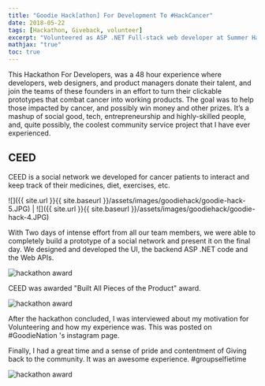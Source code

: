 ```yaml
---
title: "Goodie Hack[athon] For Development To #HackCancer"
date: 2018-05-22
tags: [Hackathon, Giveback, volunteer]
excerpt: "Volunteered as ASP .NET Full-stack web developer at Summer Hackathon by Goodie Nation to address the current health disparities, especially to help Cancer patients." 
mathjax: "true"
toc: true
---
```


This Hackathon For Developers, was a 48 hour experience where developers, web designers, and product managers donate their talent, and join the teams of these founders in an effort to turn their clickable prototypes that combat cancer into working products. The goal was to help those impacted by cancer, and possibly win money and other prizes. It’s a mashup of social good, tech, entrepreneurship and highly-skilled people, and, quite possibly, the coolest community service project that I have ever experienced.

## CEED

CEED is a social network we developed for cancer patients to interact and keep track of their medicines, diet, exercises, etc.

![]({{ site.url }}{{ site.baseurl }}/assets/images/goodiehack/goodie-hack-5.JPG)  |  ![]({{ site.url }}{{ site.baseurl }}/assets/images/goodiehack/goodie-hack-4.JPG)

With Two days of intense effort from all our team members, we were able to completely build a prototype of a social network and present it on the final day. We designed and developed the UI, the backend ASP .NET code and the Web APIs. 

 <img src="{{ site.url }}{{ site.baseurl }}/assets/images/goodiehack/goodie-hack-2.JPG" alt="hackathon award"/>

CEED was awarded "Built All Pieces of the Product" award.

 <img src="{{ site.url }}{{ site.baseurl }}/assets/images/goodiehack/goodie-hack-3.JPG" alt="hackathon award"/>

After the hackathon concluded, I was interviewed about my motivation for Volunteering and how my experience was. This was posted on #GoodieNation 's instagram page.

Finally, I had a great time and a sense of pride and contentment of Giving back to the community. It was an awesome experience. #groupselfietime

<img src="{{ site.url }}{{ site.baseurl }}/assets/images/goodiehack/goodie-hack-1.JPG" alt="hackathon award"/>


